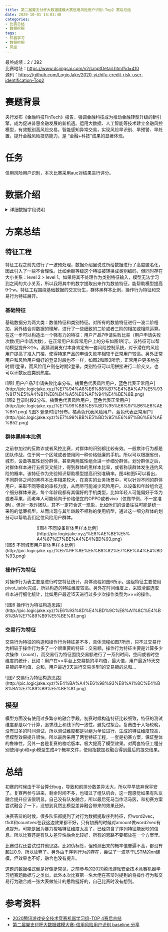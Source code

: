 ```yaml
---
title: 第二届翼支付杯大数据建模大赛信用风险用户识别-Top2 赛后总结
date: 2020-10-01 14:03:48
categories: 
- 比赛总结
- 数据挖掘
tags:
- 机器学习
- 数据挖掘
- 风控
---
```

最终成绩：2 / 392  
比赛地址：https://www.dcjingsai.com/v2/cmptDetail.html?id=410  
源码：https://github.com/LogicJake/2020-yizhifu-credit-risk-user-identification-Top2  
# 赛题背景
央行发布《金融科技FinTech》报告，强调金融科技成为推动金融转型升级的新引擎，成为促进普惠金融发展的新机遇。运用大数据、人工智能等技术建立金融风控模型，有效甄别高风险交易，智能感知异常交易，实现风险早识别、早预警、早处置，提升金融风险技防能力，是 “金融+科技”成果的显著体现。
<!-- more -->
# 任务
信用风险用户识别，本次比赛采用auc对结果进行评分。
# 数据介绍

<details>
<summary>详细数据字段说明</summary>

## 基础信息
| 字段名            | 字段说明（数据经过脱敏处理）                                                                          |
| ----------------- | ----------------------------------------------------------------------------------------------------- |
| user              | 样本编号，e.g., Train_00000、Train_00001...                                                           |
| sex               | 性别，编码后取值为：category 0、category1                                                             |
| age               | 年龄，处理后仅保留大小关系，为某一区间的整数                                                          |
| provider          | 运营商类型，编码后取值为：category 0、category 1...                                                   |
| level             | 用户等级，编码后取值为：category 0、category 1...                                                     |
| verified          | 是否实名，编码后取值为：category 0、category1                                                         |
| using_time        | 使用时长，处理后仅保留大小关系，为某一区间的整数                                                      |
| regist_type       | 注册类型，编码后取值为：category 0、category 1...                                                     |
| card_a_cnt        | a类型卡的数量，处理后仅保留大小关系，为某一区间的整数                                                 |
| card_b_cnt        | b类型卡的数量，处理后仅保留大小关系，为某一区间的整数                                                 |
| card_c_cnt        | c类型卡的数量，处理后仅保留大小关系，为某一区间的整数                                                 |
| card_d_cnt        | d类型卡的数量，处理后仅保留大小关系，为某一区间的整数                                                 |
| op1_cnt           | 某类型1操作数量，处理后仅保留大小关系，为某一区间的整数                                               |
| op2_cnt           | 某类型2操作数量，处理后仅保留大小关系，为某一区间的整数                                               |
| service1_cnt      | 某业务1产生数量，处理后仅保留大小关系，为某一区间的整数                                               |
| service1_amt      | 某业务1产生金额，处理后仅保留大小关系，为某一区间的整数                                               |
| service2_cnt      | 某业务2产生数量，处理后仅保留大小关系，为某一区间的整数                                               |
| agreement_total   | 开通协议数量，处理后仅保留大小关系，为某一区间的整数                                                  |
| agreement1        | 是否开通协议1，编码后取值为：category 0、category1                                                    |
| agreement2        | 是否开通协议2，编码后取值为：category 0、category1                                                    |
| agreement3        | 是否开通协议3，编码后取值为：category 0、category1                                                    |
| agreement4        | 是否开通协议4，编码后取值为：category 0、category1                                                    |
| acc_count         | 账号数量，处理后仅保留大小关系，为某一区间的整数                                                      |
| login_cnt_period1 | 某段时期1的登录次数，处理后仅保留大小关系，为某一区间的整数                                           |
| login_cnt_period2 | 某段时期2的登录次数，处理后仅保留大小关系，为某一区间的整数                                           |
| ip_cnt            | 某段时期登录ip个数，处理后仅保留大小关系，为某一区间的整数                                            |
| login_cnt_avg     | 某段时期登录次数均值，处理后仅保留大小关系，为某一区间的整数                                          |
| login_days_cnt    | 某段时期登录天数，处理后仅保留大小关系，为某一区间的整数                                              |
| province          | 省份，处理成类别编码                                                                                  |
| city              | 城市，处理成类别编码                                                                                  |
| balance           | 余额等级，处理成保留大小关系的类别编码：level 1、level2... 例如：level 2 > level 1                    |
| balance_avg       | 近某段时期余额均值等级，处理成保留大小关系的类别编码：level 1、level2... 例如：level 2 > level 1      |
| balance1          | 类型1余额等级，处理成保留大小关系的类别编码：level 1、level2... 例如：level 2 > level 1               |
| balance1_avg      | 近某段时期类型1余额均值等级，处理成保留大小关系的类别编码：level 1、level2... 例如：level 2 > level 1 |
| balance2          | 类型2余额等级，处理成保留大小关系的类别编码：level 1、level2... 例如：level 2 > level 1               |
| balance2_avg      | 近某段时期类型2余额均值等级，处理成保留大小关系的类别编码：level 1、level2... 例如：level 2 > level 1 |
| service3          | 是否服务3用户，编码后取值为：category 0、category1                                                    |
| service3_level    | 服务3等级，编码后取值为：category 0、category1...                                                     |
| product1_amount   | 产品1金额等级，处理成保留大小关系的类别编码：level 1、level2... 例如：level 2 > level 1               |
| product2_amount   | 产品2金额等级，处理成保留大小关系的类别编码：level 1、level2... 例如：level 2 > level 1               |
| product3_amount   | 产品3金额等级，处理成保留大小关系的类别编码：level 1、level2... 例如：level 2 > level 1               |
| product4_amount   | 产品4金额等级，处理成保留大小关系的类别编码：level 1、level2... 例如：level 2 > level 1               |
| product5_amount   | 产品5金额等级，处理成保留大小关系的类别编码：level 1、level2... 例如：level 2 > level 1               |
| product6_amount   | 产品6金额等级，处理成保留大小关系的类别编码：level 1、level2... 例如：level 2 > level 1               |
| product7_cnt      | 产品7申请次数，处理后仅保留大小关系，为某一区间的整数                                                 |
| product7_fail_cnt | 产品7申请失败次数，处理后仅保留大小关系，为某一区间的整数                                             |

## 操作信息
| 字段名    | 字段说明（数据经过脱敏处理）                                                                                        |
| --------- | ------------------------------------------------------------------------------------------------------------------- |
| user      | 样本编号，e.g., Train_00000、Train_00001...                                                                         |
| op_type   | 操作类型编码，处理成类别编码                                                                                        |
| op_mode   | 操作模式编码，处理成类别编码                                                                                        |
| op_device | 操作设备编码，处理成类别编码                                                                                        |
| ip        | 设备ip编码，处理成类别编码                                                                                          |
| net_type  | 网络类型编码，处理成类别编码                                                                                        |
| channel   | 渠道类型编码，处理成类别编码                                                                                        |
| ip_3      | 设备ip前三位编码，处理成类别编码                                                                                    |
| tm_diff   | 距离某起始时间点的时间间隔，处理成如下格式。例如： 9 days 09:02:45.000000000，表示距离某起始时间点9天9小时2分钟45秒 |

## 交易信息
| 字段名     | 字段说明（数据经过脱敏处理）                                                                                        |
| ---------- | ------------------------------------------------------------------------------------------------------------------- |
| user       | 样本编号，e.g., Train_00000、Train_00001...                                                                         |
| platform   | 平台类型编码，处理成类别编码                                                                                        |
| tunnel_in  | 来源类型编码，处理成类别编码                                                                                        |
| tunnel_out | 去向类型编码，处理成类别编码                                                                                        |
| amount     | 交易金额，处理后仅保留大小关系，为某一区间的整数                                                                    |
| type1      | 交易类型1编码，处理成类别编码                                                                                       |
| type2      | 交易类型2编码，处理成类别编码                                                                                       |
| ip         | 设备ip编码，处理成类别编码                                                                                          |
| ip_3       | 设备ip前三位编码，处理成类别编码                                                                                    |
| tm_diff    | 距离某起始时间点的时间间隔，处理成如下格式。例如： 9 days 09:02:45.000000000，表示距离某起始时间点9天9小时2分钟45秒 |

</details> 

# 方案总结
## 特征工程
特征工程之前先进行了一波预处理，数据介绍里说过所给数据进行了高度匿名化，因此引入了一些不合理性。比如余额等级这个特征被转换成类别编码，但同时存在大小关系：level 2 > level 1。如果将其不处理作为类别特征输入，模型无法学习到之间的大小关系，所以我将其中的数字提取出来作为数值特征，能帮助模型提高9个w。特征工程围绕基础数据的交叉衍生，群体黑样本比例，操作行为特征和交易行为特征展开。

### 基础特征
基础数据分为两大类：数值特征和类别特征。对所有的数值特征进行一波二阶相加，另外结合对数据的理解，进行了一些细致的二阶或者三阶的相加或相除运算。在这一步可以构造出一个强有力的特征：用户产品7申请失败比率（用户申请失败次数/用户申请次数），在正常用户和异常用户上的分布如图1所示，该特征可以帮助模型提升3个k。我猜测翼支付本身肯定有一套风险控制系统，对于潜在的风险用户提高了准入门槛，使得特定产品的申请失败率相较于正常用户较高。另外正常用户和风险用户偏好的登录时段也不一样，如图2和图3所示，正常用户更多地在时期1登录，而风险用户则在时期2登录。类别特征可以用拼接进行二阶交叉，也可以计数反应类别热度。

<div style="margin: auto">![图1 用户产品7申请失败比率分布。橘黄色代表风险用户，蓝色代表正常用户](http://pic.logicjake.xyz/%E7%94%A8%E6%88%B7%E4%BA%A7%E5%93%817%E5%A4%B1%E8%B4%A5%E6%AF%94%E4%BE%8B.png)</div>

<div style="margin: auto">![图2 登录时段2分布。橘黄色代表风险用户，蓝色代表正常用户](http://pic.logicjake.xyz/%E7%99%BB%E5%BD%95%E6%97%B6%E6%AE%B51.png)
![图3 登录时段1分布。橘黄色代表风险用户，蓝色代表正常用户](http://pic.logicjake.xyz/%E7%99%BB%E5%BD%95%E6%97%B6%E6%AE%B52.png)
</div>

### 群体黑样本比例
之前参加过的反欺诈或者风控比赛，对群体的识别都比较有效。一般欺诈行为都是团队作战，位于同一个区域或者使用同一种价格低廉的手机。所以可以根据省份，城市，设备等属性划分群体，甚至两两属性组合进一步细分群体。划分群体之后，对群体样本进行五折交叉统计，得到群体的黑样本比率，或者称该群体发生违约风险的概率。该特征作为先验知识帮助模型提高识别准确率。图4和图5可以看出，不同群体之间的黑样本比率相差较大，在真实的业务场景中，可以针对不同的群体用户，采取不同等级的审核力度，从而尽可能减少风险用户。以设备和年龄组合这个细分群体来说，每个年龄段都有其偏好的手机类型，比如年轻人可能偏好于华为或者苹果，而老年人可能倾向于价格便宜的OPPO或者vivo（仅做举例，不一定准确）。但对一欺诈团队，其不一定符合这一现象，比如他们的设备往往可能是统一采购的低廉机型，从而出现与其年龄段不相称的使用机型，通过这一细分群体的划分可以帮助我们定位风险用户群体。

<div style="margin: auto;width:60%">![图4 不同设备群体黑样本比例](http://pic.logicjake.xyz/%E8%AE%BE%E5%A4%87%E7%BE%A4%E4%BD%93.png)</div>
<div style="margin: auto">![图5 不同城市用户群体黑样本比例](http://pic.logicjake.xyz/%E5%9F%8E%E5%B8%82%E7%BE%A4%E4%BD%93.png)</div>

### 操作行为特征
对操作行为表主要是进行时空特征统计，具体流程如图6所示。这组特征主要使用pivot_table完成，所以构造的特征维度较高。另外在时间维度上，采取滑窗选取样本进行细化统计，比如用户最近15天进行过多少次操作类型为×××的操作。

<div style="margin: auto">![图6 操作行为特征构造思路](http://pic.logicjake.xyz/%E6%93%8D%E4%BD%9C%E8%A1%8C%E4%B8%BA%E7%89%B9%E5%BE%81.png)</div>

### 交易行为特征
交易行为特征的构造和操作行为特征差不多，具体流程如图7所示，只不过交易行为相较于操作行为多了一个很重要的特征：交易额。操作行为特征主要是计算多少次操作（count），而交易行为特征围绕交易额进行了一系列时间，空间或者时空维度的统计，比如：用户在××平台上交易额的平均值，最大值，用户最近15天交易额的平均值，总和，用户最近3天进行交易类型1的交易额的总和...
<div style="margin: auto">![图7 交易行为特征构造思路](http://pic.logicjake.xyz/%E4%BA%A4%E6%98%93%E8%A1%8C%E4%B8%BA%E7%89%B9%E5%BE%81.png)</div>

## 模型
模型方面没有使用过多繁杂的融合手段。初赛时候构造特征比较细致，特征的测试维度都是以个计算，追求线上和线下的一致性，避免过拟合。复赛由于入场较晚，没有过多的时间测试，所以测试维度都是以组为单位进行，生成的特征维度较高，但模型效果提升很快。所以最后采用了两套特征工程，一套是初赛方案，保证整体的鲁棒性，另外一套是复赛的梭哈版本，极大提高了模型效果。对两套特征工程分别使用lgb和xgb模型生成4个概率文件，使用指数加权融合得到最后的提交结果。

# 总结
初赛的时候由于平台算分bug，导致和前排分数差异太大，所以早早放弃保平安了。复赛再参与进来，剩余时间不多，也错过了组队机会，这一题感觉如果有队友融合提升应该很明显。自己没有队友融合，所以最后死马当作活马医，和初赛方案尝试融合了一下，没想到竟然比模型差异融合带来的效果还好。

决赛答辩的时候，很多队伍都提到了对行为数据提取序列特征，但word2vec，tfidf和countvec在我这边效果都不好，只有初赛的时候对amount做word2vec有点提升。可能是因为暴力梭哈特征维度太高了，已经包含了序列特征能反映的信息。所以比赛还是有队友差异性融合比较好，所有的思路不要都放在一个方案里。

比赛过程还尝试过其他思路，比如伪标签，但预测出来的概率值普遍不高，都没有超过0.9，所以放弃了。另外由于序列行为的存在，尝试了一波基于LSTM的nn建模，但效果也不好，融合也没有提升。

这题的数据格式倒是好像挺常见，之前参与的2020腾讯游戏安全技术竞赛机器学习组赛题数据与之类似。此外本次比赛第一名大佬在答辩时提到的将操作行为和交易行为融合成一张大表做统计的思路挺好的，自己比赛时没有想到。

# 参考资料
* [2020腾讯游戏安全技术竞赛机器学习组-TOP 4赛后总结](https://www.logicjake.xyz/2020/04/16/2020%E8%85%BE%E8%AE%AF%E6%B8%B8%E6%88%8F%E5%AE%89%E5%85%A8%E6%8A%80%E6%9C%AF%E7%AB%9E%E8%B5%9B%E6%9C%BA%E5%99%A8%E5%AD%A6%E4%B9%A0%E7%BB%84-%E8%B5%9B%E5%90%8E%E6%80%BB%E7%BB%93/)
* [第二届翼支付杯大数据建模大赛-信用风险用户识别 baseline 分享](http://mp.weixin.qq.com/s?__biz=MzU0MjE2MzcxMA==&mid=2247483934&idx=1&sn=ebdbd88ae5d6bc5e0a708b578e583a60&chksm=fb1f958fcc681c99b31385f4cfee6471c4b0231d783af25cf09531b37ed2550216826e3788cd#rd)